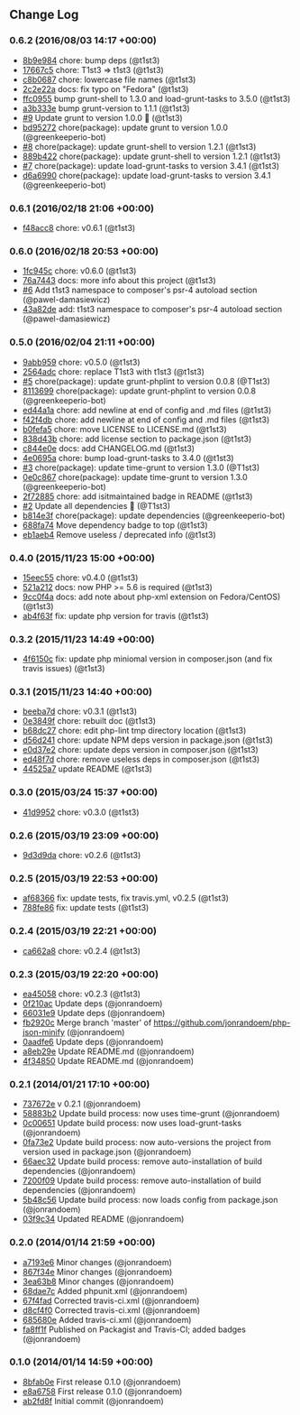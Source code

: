 ## Change Log

### 0.6.2 (2016/08/03 14:17 +00:00)
- [8b9e984](https://github.com/t1st3/php-json-minify/commit/8b9e98483cece4da6ff3bc77198e5112432ef2a3) chore: bump deps (@t1st3)
- [17667c5](https://github.com/t1st3/php-json-minify/commit/17667c55162fd1bfb9f85d38d4dd302615c6501b) chore: T1st3 => t1st3 (@t1st3)
- [c8b0687](https://github.com/t1st3/php-json-minify/commit/c8b068786b8ffd9b05d31f2135d05245b5115f07) chore: lowercase file names (@t1st3)
- [2c2e22a](https://github.com/t1st3/php-json-minify/commit/2c2e22a22222fa3dfe1bf0a2c8cde8e378e2af93) docs: fix typo on "Fedora" (@t1st3)
- [ffc0955](https://github.com/t1st3/php-json-minify/commit/ffc0955c9f1d5acd829f04dc1c9cfc5c5fdababb) bump grunt-shell to 1.3.0 and load-grunt-tasks to 3.5.0 (@t1st3)
- [a3b333e](https://github.com/t1st3/php-json-minify/commit/a3b333ea35a054fffeb60d90c97eeffc81a7ce66) bump grunt-version to 1.1.1 (@t1st3)
- [#9](https://github.com/t1st3/php-json-minify/pull/9) Update grunt to version 1.0.0 🚀 (@t1st3)
- [bd95272](https://github.com/t1st3/php-json-minify/commit/bd95272c591e82de72a283e61e771a483de5006f) chore(package): update grunt to version 1.0.0 (@greenkeeperio-bot)
- [#8](https://github.com/t1st3/php-json-minify/pull/8) chore(package): update grunt-shell to version 1.2.1 (@t1st3)
- [889b422](https://github.com/t1st3/php-json-minify/commit/889b42281acd784ea7dc19a2d33cfc08410d56a5) chore(package): update grunt-shell to version 1.2.1 (@t1st3)
- [#7](https://github.com/t1st3/php-json-minify/pull/7) chore(package): update load-grunt-tasks to version 3.4.1 (@t1st3)
- [d6a6990](https://github.com/t1st3/php-json-minify/commit/d6a69904a04470864827f01a513dd75ea5aed83e) chore(package): update load-grunt-tasks to version 3.4.1 (@greenkeeperio-bot)

### 0.6.1 (2016/02/18 21:06 +00:00)
- [f48acc8](https://github.com/t1st3/php-json-minify/commit/f48acc83e8783f75516000f2d24dd9018347ed42) chore: v0.6.1 (@t1st3)

### 0.6.0 (2016/02/18 20:53 +00:00)
- [1fc945c](https://github.com/t1st3/php-json-minify/commit/1fc945c318eecdd78b68551b880f66be0636007f) chore: v0.6.0 (@t1st3)
- [76a7443](https://github.com/t1st3/php-json-minify/commit/76a74438a6eb82ba81f8f8c18d8c83a13d34855f) docs: more info about this project (@t1st3)
- [#6](https://github.com/t1st3/php-json-minify/pull/6) Add t1st3 namespace to composer's psr-4 autoload section (@pawel-damasiewicz)
- [43a82de](https://github.com/t1st3/php-json-minify/commit/43a82de84550c66bbf95f38a1d673629542a6aef) add: t1st3 namespace to composer's psr-4 autoload section (@pawel-damasiewicz)

### 0.5.0 (2016/02/04 21:11 +00:00)
- [9abb959](https://github.com/t1st3/php-json-minify/commit/9abb959939c329111c90b970d037c8dc26adf24a) chore: v0.5.0 (@t1st3)
- [2564adc](https://github.com/t1st3/php-json-minify/commit/2564adc288d5cb595f510b2f27a77601a67f6b1e) chore: replace T1st3 with t1st3 (@t1st3)
- [#5](https://github.com/t1st3/php-json-minify/pull/5) chore(package): update grunt-phplint to version 0.0.8 (@T1st3)
- [8113699](https://github.com/t1st3/php-json-minify/commit/81136994c0ccd89c0753ce96979588a774f5bff7) chore(package): update grunt-phplint to version 0.0.8 (@greenkeeperio-bot)
- [ed44a1a](https://github.com/t1st3/php-json-minify/commit/ed44a1acc32a38578933100c0ab8ceaafe544d3a) chore: add newline at end of config and .md files (@t1st3)
- [f42f4db](https://github.com/t1st3/php-json-minify/commit/f42f4dbecc8e29dac75d9286d7d0d76d14f1f261) chore: add newline at end of config and .md files (@t1st3)
- [b0fefa5](https://github.com/t1st3/php-json-minify/commit/b0fefa5eced67e98a74fa105fb72f268cadf6b6e) chore: move LICENSE to LICENSE.md (@t1st3)
- [838d43b](https://github.com/t1st3/php-json-minify/commit/838d43bb14da0a9e5ab00a478d9d36aec3212d31) chore: add license section to package.json (@t1st3)
- [c844e0e](https://github.com/t1st3/php-json-minify/commit/c844e0e2b2e28655260c9c1152e297f4f2ced041) docs: add CHANGELOG.md (@t1st3)
- [4e0695a](https://github.com/t1st3/php-json-minify/commit/4e0695ae19ff260d5ded1dca21fc8e210de64168) chore: bump load-grunt-tasks to 3.4.0 (@t1st3)
- [#3](https://github.com/t1st3/php-json-minify/pull/3) chore(package): update time-grunt to version 1.3.0 (@T1st3)
- [0e0c867](https://github.com/t1st3/php-json-minify/commit/0e0c86792512e3568c11408ecac7122e80003cfd) chore(package): update time-grunt to version 1.3.0 (@greenkeeperio-bot)
- [2f72885](https://github.com/t1st3/php-json-minify/commit/2f7288514f0ec41b13b3e6fbcc7f95342a9c1fa3) chore: add isitmaintained badge in README (@t1st3)
- [#2](https://github.com/t1st3/php-json-minify/pull/2) Update all dependencies 🌴 (@T1st3)
- [b814e3f](https://github.com/t1st3/php-json-minify/commit/b814e3f74ac81d656fed0c8cb6925762d84b565e) chore(package): update dependencies (@greenkeeperio-bot)
- [688fa74](https://github.com/t1st3/php-json-minify/commit/688fa740eab8a6336c2edf96ecf31e3457c9b73e) Move dependency badge to top (@t1st3)
- [eb1aeb4](https://github.com/t1st3/php-json-minify/commit/eb1aeb4b7b75a8b462fbba573209218272832bb1) Remove useless / deprecated info (@t1st3)

### 0.4.0 (2015/11/23 15:00 +00:00)
- [15eec55](https://github.com/t1st3/php-json-minify/commit/15eec55756fbe289e2953e65b404156c7a3b3542) chore: v0.4.0 (@t1st3)
- [521a212](https://github.com/t1st3/php-json-minify/commit/521a2129f91fc96a7068e8f035ce32fc61abfe01) docs: now PHP >= 5.6 is required (@t1st3)
- [9cc0f4a](https://github.com/t1st3/php-json-minify/commit/9cc0f4abfe7f514790dd3067b29770aecd73948d) docs: add note about php-xml extension on Fedora/CentOS) (@t1st3)
- [ab4f63f](https://github.com/t1st3/php-json-minify/commit/ab4f63f19ab116e245ba2e1cec6a21897fe51487) fix: update php version for travis (@t1st3)

### 0.3.2 (2015/11/23 14:49 +00:00)
- [4f6150c](https://github.com/t1st3/php-json-minify/commit/4f6150c92e1e5d06dfb75e5d22a814857e5dc0b4) fix: update php miniomal version in composer.json (and fix travis issues) (@t1st3)

### 0.3.1 (2015/11/23 14:40 +00:00)
- [beeba7d](https://github.com/t1st3/php-json-minify/commit/beeba7d3de4299272a2243db3344dfbb47363438) chore: v0.3.1 (@t1st3)
- [0e3849f](https://github.com/t1st3/php-json-minify/commit/0e3849fd19aa9e6da9c2da6cbbd09298f03e696e) chore: rebuilt doc (@t1st3)
- [b68dc27](https://github.com/t1st3/php-json-minify/commit/b68dc274915988d9758db8fb6214d635ca52e5fb) chore: edit php-lint tmp directory location (@t1st3)
- [d56d241](https://github.com/t1st3/php-json-minify/commit/d56d24148d3ab0ccf3caab59bcc2a7486880e8b2) chore: update NPM deps version in package.json (@t1st3)
- [e0d37e2](https://github.com/t1st3/php-json-minify/commit/e0d37e2760d4360f1a626067c83d2eace95378b8) chore: update deps version in composer.json (@t1st3)
- [ed48f7d](https://github.com/t1st3/php-json-minify/commit/ed48f7d2cf68b5c82893d54e3bd929d5b34275f3) chore: remove useless deps in composer.json (@t1st3)
- [44525a7](https://github.com/t1st3/php-json-minify/commit/44525a7388c42c2fcb091d5f9971ad1a5f20d5d8) update README (@t1st3)

### 0.3.0 (2015/03/24 15:37 +00:00)
- [41d9952](https://github.com/t1st3/php-json-minify/commit/41d995206e6a316f5fd8a729b70eecc51b5ee445) chore: v0.3.0 (@t1st3)

### 0.2.6 (2015/03/19 23:09 +00:00)
- [9d3d9da](https://github.com/t1st3/php-json-minify/commit/9d3d9da975826b2e00edfc0ba611303decc70f5a) chore: v0.2.6 (@t1st3)

### 0.2.5 (2015/03/19 22:53 +00:00)
- [af68366](https://github.com/t1st3/php-json-minify/commit/af68366f1211d32083bdb6d09eb5c8dd4577c1ab) fix: update tests, fix travis.yml, v0.2.5 (@t1st3)
- [788fe86](https://github.com/t1st3/php-json-minify/commit/788fe8630070ee2de3eb3aec533ec42653175b90) fix: update tests (@t1st3)

### 0.2.4 (2015/03/19 22:21 +00:00)
- [ca662a8](https://github.com/t1st3/php-json-minify/commit/ca662a8e66951eb216599c6e4c8c02d4787d968e) chore: v0.2.4 (@t1st3)

### 0.2.3 (2015/03/19 22:20 +00:00)
- [ea45058](https://github.com/t1st3/php-json-minify/commit/ea450585a14b06c320b0aa0ea9b2b44b89904269) chore: v0.2.3 (@t1st3)
- [0f210ac](https://github.com/t1st3/php-json-minify/commit/0f210ac599fdea7a7a433c4ce5eefe3452463b77) Update deps (@jonrandoem)
- [66031e9](https://github.com/t1st3/php-json-minify/commit/66031e91947e75e30f3fd2c8332711f677f7369f) Update deps (@jonrandoem)
- [fb2920c](https://github.com/t1st3/php-json-minify/commit/fb2920c3c15135a8d3142658045a00b1d6bb34a4) Merge branch 'master' of https://github.com/jonrandoem/php-json-minify (@jonrandoem)
- [0aadfe6](https://github.com/t1st3/php-json-minify/commit/0aadfe683be0e0c6cbbc556b33bb01bb95159a7b) Update deps (@jonrandoem)
- [a8eb29e](https://github.com/t1st3/php-json-minify/commit/a8eb29e1c328a481aec86f35c939afeb236c7e14) Update README.md (@jonrandoem)
- [4f34850](https://github.com/t1st3/php-json-minify/commit/4f34850970acfe86aa5b1b36e4d57df20bf52437) Update README.md (@jonrandoem)

### 0.2.1 (2014/01/21 17:10 +00:00)
- [737672e](https://github.com/t1st3/php-json-minify/commit/737672e170e347b96570f269cfd490f119a81d30) v 0.2.1 (@jonrandoem)
- [58883b2](https://github.com/t1st3/php-json-minify/commit/58883b2aafbe232fddb75e1c8f7e960b74bfa594) Update build process: now uses time-grunt (@jonrandoem)
- [0c00651](https://github.com/t1st3/php-json-minify/commit/0c00651a0ee124f4f72e78cc89195460b5cc6a2a) Update build process: now uses load-grunt-tasks (@jonrandoem)
- [0fa73e2](https://github.com/t1st3/php-json-minify/commit/0fa73e278f17f2465ab681a5a96e033e0febd600) Update build process: now auto-versions the project from version used in package.json (@jonrandoem)
- [66aec32](https://github.com/t1st3/php-json-minify/commit/66aec32bdd4fb3ca0fa3c792f3632bc75e6a70ff) Update build process: remove auto-installation of build dependencies (@jonrandoem)
- [7200f09](https://github.com/t1st3/php-json-minify/commit/7200f09394d896cdf092ad643ca97b95ea74dfc4) Update build process: remove auto-installation of build dependencies (@jonrandoem)
- [5b48c56](https://github.com/t1st3/php-json-minify/commit/5b48c56309efe8e2801fb25092e34ac41ede2bed) Update build process: now loads config from package.json (@jonrandoem)
- [03f9c34](https://github.com/t1st3/php-json-minify/commit/03f9c3474ee187ba889161961bf8e6bc61b7813d) Updated README (@jonrandoem)

### 0.2.0 (2014/01/14 21:59 +00:00)
- [a7193e6](https://github.com/t1st3/php-json-minify/commit/a7193e62f7cfec4d608ce5b5521d945ac5c95247) Minor changes (@jonrandoem)
- [867f34e](https://github.com/t1st3/php-json-minify/commit/867f34e9c9c5c51e82c978fa8b94d9e67d71b14f) Minor changes (@jonrandoem)
- [3ea63b8](https://github.com/t1st3/php-json-minify/commit/3ea63b868b2ad745abd9680998c5b82f74476402) Minor changes (@jonrandoem)
- [68dae7c](https://github.com/t1st3/php-json-minify/commit/68dae7c15fb2bf6310c8f8d89ba4bb4e58e70aba) Added phpunit.xml (@jonrandoem)
- [67f4fad](https://github.com/t1st3/php-json-minify/commit/67f4fad7098d3443e3fb4769d9e244d7a5c84e65) Corrected travis-ci.xml (@jonrandoem)
- [d8cf4f0](https://github.com/t1st3/php-json-minify/commit/d8cf4f0eea571986866bc6eba14362252eb87332) Corrected travis-ci.xml (@jonrandoem)
- [685680e](https://github.com/t1st3/php-json-minify/commit/685680e9c09f74e6b8038a71e3118b6e4f2f2f83) Added travis-ci.xml (@jonrandoem)
- [fa8ff1f](https://github.com/t1st3/php-json-minify/commit/fa8ff1f64397d53044905489b28478d5ff4c8546) Published on Packagist and Travis-CI; added badges (@jonrandoem)

### 0.1.0 (2014/01/14 14:59 +00:00)
- [8bfab0e](https://github.com/t1st3/php-json-minify/commit/8bfab0e4008e68431781eedab244c6b15bf6b2c9) First release 0.1.0 (@jonrandoem)
- [e8a6758](https://github.com/t1st3/php-json-minify/commit/e8a675878bf06bc0bc79577cfc51f6076113c52a) First release 0.1.0 (@jonrandoem)
- [ab2fd8f](https://github.com/t1st3/php-json-minify/commit/ab2fd8fde4062362751fee23b01bdfe6d687d4d1) Initial commit (@jonrandoem)
